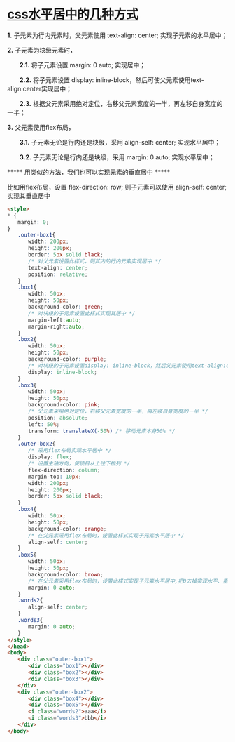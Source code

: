 # [css水平居中的几种方式](https://www.cnblogs.com/Ryan368/p/11321758.html)

**1.** 子元素为行内元素时，父元素使用 text-align: center; 实现子元素的水平居中；

**2.** 子元素为块级元素时，

　　**2.1.** 将子元素设置 margin: 0 auto; 实现居中；

　　**2.2.** 将子元素设置 display: inline-block，然后可使父元素使用text-align:center实现居中；

　　**2.3.** 根据父元素采用绝对定位，右移父元素宽度的一半，再左移自身宽度的一半；

**3.** 父元素使用flex布局，

　　**3.1.** 子元素无论是行内还是块级，采用 align-self: center; 实现水平居中；

　　**3.2.** 子元素无论是行内还是块级，采用 margin: 0 auto; 实现水平居中；

 

***** 用类似的方法，我们也可以实现元素的垂直居中 *****

比如用flex布局，设置 flex-direction: row; 则子元素可以使用 align-self: center; 实现其垂直居中

~~~html
<style>
* {
　　margin: 0;
}
　　.outer-box1{
　　　　width: 200px;
　　　　height: 200px;
　　　　border: 5px solid black;
　　　　/* 对父元素设置此样式，则其内的行内元素实现居中 */
　　　　text-align: center;
　　　　position: relative;
　　}
　　.box1{
　　　　width: 50px;
　　　　height: 50px;
　　　　background-color: green;
　　　　/* 对块级的子元素设置此样式实现其居中 */
　　　　margin-left:auto;
　　　　margin-right:auto;
　　}
　　.box2{
　　　　width: 50px;
　　　　height: 50px;
　　　　background-color: purple;
　　　　/* 对块级的子元素设置display: inline-block，然后父元素使用text-align:center实现其居中 */
　　　　display: inline-block;
　　}
　　.box3{
　　　　width: 50px;
　　　　height: 50px;
　　　　background-color: pink;
　　　　/* 父元素采用绝对定位，右移父元素宽度的一半，再左移自身宽度的一半 */
　　　　position: absolute;
　　　　left: 50%;
　　　　transform: translateX(-50%) /* 移动元素本身50% */
　　}
　　.outer-box2{
　　　　/* 采用flex布局实现水平居中 */
　　　　display: flex;
　　　　/* 设置主轴方向，使项目从上往下排列 */
　　　　flex-direction: column;
　　　　margin-top: 10px;
　　　　width: 200px;
　　　　height: 200px;
　　　　border: 5px solid black;
　　}
　　.box4{
　　　　width: 50px;
　　　　height: 50px;
　　　　background-color: orange;
　　　　/* 在父元素采用flex布局时，设置此样式实现子元素水平居中 */
　　　　align-self: center;
　　}
　　.box5{
　　　　width: 50px;
　　　　height: 50px;
　　　　background-color: brown;
　　　　/* 在父元素采用flex布局时，设置此样式实现子元素水平居中,把0去掉实现水平、垂直方向都居中 */
　　　　margin: 0 auto;
　　}
　　.words2{
　　　　align-self: center;
　　}
　　.words3{
　　　　margin: 0 auto;
　　}
</style>
</head>
<body>
　　<div class="outer-box1">
　　　　<div class="box1"></div>
　　　　<div class="box2"></div>
　　　　<div class="box3"></div>
　　</div>
　　<div class="outer-box2">
　　　　<div class="box4"></div>
　　　　<div class="box5"></div>
　　　　<i class="words2">aaa</i>
　　　　<i class="words3">bbb</i>
　　</div>
</body>
~~~

